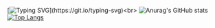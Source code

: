   [![Typing SVG](https://readme-typing-svg.demolab.com/?lines=Hey+there,+its+Aarti!!)](https://git.io/typing-svg)<br>
![Anurag's GitHub stats](https://github-readme-stats.vercel.app/api?username=AartiDevkar&show_icons=true&theme=transparent)
[![Top Langs](https://github-readme-stats.vercel.app/api/top-langs/?username=AartiDevkar&theme=transparent)](https://github.com/anuraghazra/github-readme-stats)

